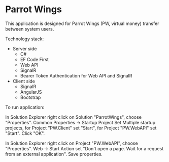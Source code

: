 # Parrot Wings
This application is designed for Parrot Wings (PW, virtual money) transfer between system users.

Technology stack:
- Server side
  - C#
  - EF Code First
  - Web API
  - SignalR
  - Bearer Token Authentication for Web API and SignalR
- Client side
  - SignalR
  - AngularJS
  - Bootstrap

To run application:

In Solution Explorer right click on Solution "ParrotWings", choose "Properties".
Common Properties -> Startup Project
Set Multiple startup projects, for Project "PW.Client" set "Start", for Project "PW.WebAPI" set "Start".
Click "OK".

In Solution Explorer right click on Project "PW.WebAPI", choose "Properties".
Web -> Start Action set "Don't open a page. Wait for a request from an external application".
Save properties.
